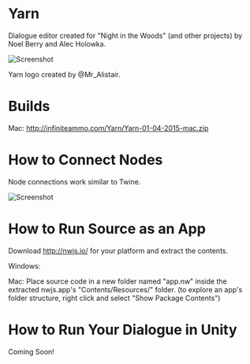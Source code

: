 # Yarn

Dialogue editor created for "Night in the Woods" (and other projects) by Noel Berry and Alec Holowka.

![Screenshot](http://infiniteammo.com/Yarn/Screenshot.jpg)

Yarn logo created by @Mr_Alistair.

# Builds

Mac: http://infiniteammo.com/Yarn/Yarn-01-04-2015-mac.zip

# How to Connect Nodes

Node connections work similar to Twine.

![Screenshot](http://infiniteammo.com/Yarn/NodeConnections.jpg)

# How to Run Source as an App

Download http://nwjs.io/ for your platform and extract the contents.

Windows: 

Mac: Place source code in a new folder named "app.nw" inside the extracted nwjs.app's "Contents/Resources/" folder.
(to explore an app's folder structure, right click and select "Show Package Contents")

# How to Run Your Dialogue in Unity

Coming Soon!